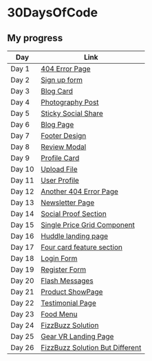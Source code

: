 # 30DaysOfCode

## My progress

| Day    | Link           |
| ------ | -------------- |
| Day 1  | [404 Error Page](https://dlppdl.github.io/100dayschallange/Day01/)|
| Day 2  | [Sign up form](https://dlppdl.github.io/100dayschallange/Day02/) |
| Day 3  | [Blog Card](https://dlppdl.github.io/100dayschallange/Day03/)|
| Day 4  | [Photography Post](https://dlppdl.github.io/100dayschallange/Day04/)|
| Day 5  | [Sticky Social Share](https://dlppdl.github.io/100dayschallange/Day05/)|
| Day 6  | [Blog Page](https://dlppdl.github.io/100dayschallange/Day06/)|
| Day 7  | [Footer Design](https://dlppdl.github.io/100dayschallange/Day07)|
| Day 8  | [Review Modal](https://dlppdl.github.io/100dayschallange/Day08)|
| Day 9  | [Profile Card](https://dlppdl.github.io/100dayschallange/Day09)|
| Day 10  | [Upload File](https://dlppdl.github.io/100dayschallange/Day10)|
| Day 11  | [User Profile](https://dlppdl.github.io/100dayschallange/Day11)|
| Day 12  | [Another 404 Error Page](https://dlppdl.github.io/100dayschallange/Day12)|
| Day 13  | [Newsletter Page](https://dlppdl.github.io/100dayschallange/Day13)|
| Day 14  | [Social Proof Section](https://dlppdl.github.io/100dayschallange/Day14)|
| Day 15  | [Single Price Grid Component](https://dlppdl.github.io/100dayschallange/Day15)|
| Day 16  | [Huddle landing page](https://dlppdl.github.io/100dayschallange/Day16)|
| Day 17  | [Four card feature section](https://dlppdl.github.io/100dayschallange/Day17)|
| Day 18  | [Login Form](https://dlppdl.github.io/100dayschallange/Day18)|
| Day 19  | [Register Form](https://dlppdl.github.io/100dayschallange/Day19)|
| Day 20  | [Flash Messages](https://dlppdl.github.io/100dayschallange/Day20)|
| Day 21  | [Product ShowPage](https://dlppdl.github.io/100dayschallange/Day21)|
| Day 22  | [Testimonial Page](https://dlppdl.github.io/100dayschallange/Day22)|
| Day 23  | [Food Menu](https://dlppdl.github.io/100dayschallange/Day23)|
| Day 24  | [FizzBuzz Solution](https://dlppdl.github.io/100dayschallange/Day24)|
| Day 25  | [Gear VR Landing Page](https://dlppdl.github.io/100dayschallange/Day25)|
| Day 26  | [FizzBuzz Solution But Different](https://dlppdl.github.io/100dayschallange/Day26)|
